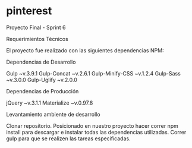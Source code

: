 # pinterest
Proyecto Final - Sprint 6

Requerimientos Técnicos

El proyecto fue realizado con las siguientes dependencias NPM:

Dependencias de Desarrollo

Gulp ~v.3.9.1
Gulp-Concat ~v.2.6.1
Gulp-Minify-CSS ~v.1.2.4
Gulp-Sass ~v.3.0.0
Gulp-Uglify ~v.2.0.0


Dependencias de Producción

jQuery ~v.3.1.1
Materialize ~v.0.97.8


Levantamiento ambiente de desarrollo

Clonar repositorio.
Posicionado en nuestro proyecto hacer correr npm install para descargar e instalar todas las dependencias utilizadas.
Correr gulp para que se realizen las tareas especificadas.
